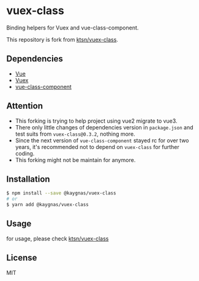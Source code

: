 # vuex-class

Binding helpers for Vuex and vue-class-component.

This repository is fork from [ktsn/vuex-class](https://github.com/ktsn/vuex-class).

## Dependencies

- [Vue](https://github.com/vuejs/vue)
- [Vuex](https://github.com/vuejs/vuex)
- [vue-class-component](https://github.com/vuejs/vue-class-component)

## Attention

- This forking is trying to help project using vue2 migrate to vue3.
- There only little changes of dependencies version in `package.json` and test suits from `vuex-class@0.3.2`, nothing more.
- Since the next version of `vue-class-component` stayed rc for over two years, it's recommended not to depend on `vuex-class` for further coding.
- This forking might not be maintain for anymore.

## Installation

```bash
$ npm install --save @kaygnas/vuex-class
# or
$ yarn add @kaygnas/vuex-class
```

## Usage

for usage, please check [ktsn/vuex-class](https://github.com/ktsn/vuex-class#example)

## License

MIT
